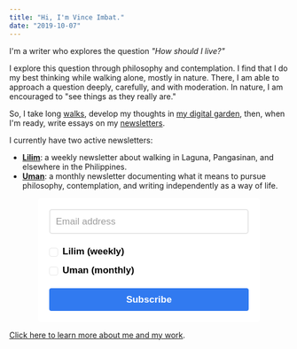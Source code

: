 ```yaml
---
title: "Hi, I'm Vince Imbat."
date: "2019-10-07"
---
```


I'm a writer who explores the question _"How should I live?"_

I explore this question through philosophy and contemplation. I find that I do my best thinking while walking alone, mostly in nature. There, I am able to approach a question deeply, carefully, and with moderation. In nature, I am encouraged to "see things as they really are."

So, I take long [walks](/tags/walk-narratives), develop my thoughts in [my digital garden](https://notes.vinceimbat.com), then, when I'm ready, write essays on my [newsletters](/newsletter).

I currently have two active newsletters:

- **[Lilim](tags/lilim)**: a weekly newsletter about walking in Laguna, Pangasinan, and elsewhere in the Philippines.
- **[Uman](tags/uman)**: a monthly newsletter documenting what it means to pursue philosophy, contemplation, and writing independently as a way of life.

<style type="text/css">
  @import url(https://static.mailerlite.com/assets/plugins/groot/modules/includes/groot_fonts/import.css?version=1654169);
</style>
<style type="text/css">
  .ml-form-embedSubmitLoad{display:inline-block;width:20px;height:20px}.g-recaptcha{transform:scale(1);-webkit-transform:scale(1);transform-origin:0 0;-webkit-transform-origin:0 0}.sr-only{position:absolute;width:1px;height:1px;padding:0;margin:-1px;overflow:hidden;clip:rect(0,0,0,0);border:0}.ml-form-embedSubmitLoad:after{content:" ";display:block;width:11px;height:11px;margin:1px;border-radius:50%;border:4px solid #fff;border-color:#fff #fff #fff transparent;animation:ml-form-embedSubmitLoad 1.2s linear infinite}@keyframes ml-form-embedSubmitLoad{0%{transform:rotate(0)}100%{transform:rotate(360deg)}}#mlb2-5694616.ml-form-embedContainer{box-sizing:border-box;display:table;margin:0 auto;position:static;width:100%!important}#mlb2-5694616.ml-form-embedContainer button,#mlb2-5694616.ml-form-embedContainer h4,#mlb2-5694616.ml-form-embedContainer p,#mlb2-5694616.ml-form-embedContainer span{text-transform:none!important;letter-spacing:normal!important}#mlb2-5694616.ml-form-embedContainer .ml-form-embedWrapper{background-color:#fff;border-width:0;border-color:transparent;border-radius:5px;border-style:solid;box-sizing:border-box;display:inline-block!important;margin:0;padding:0;position:relative}#mlb2-5694616.ml-form-embedContainer .ml-form-embedWrapper.embedDefault,#mlb2-5694616.ml-form-embedContainer .ml-form-embedWrapper.embedPopup{width:400px}#mlb2-5694616.ml-form-embedContainer .ml-form-embedWrapper.embedForm{max-width:400px;width:100%}#mlb2-5694616.ml-form-embedContainer .ml-form-align-left{text-align:left}#mlb2-5694616.ml-form-embedContainer .ml-form-align-center{text-align:center}#mlb2-5694616.ml-form-embedContainer .ml-form-align-default{display:table-cell!important;vertical-align:middle!important;text-align:center!important}#mlb2-5694616.ml-form-embedContainer .ml-form-align-right{text-align:right}#mlb2-5694616.ml-form-embedContainer .ml-form-embedWrapper .ml-form-embedHeader img{border-top-left-radius:5px;border-top-right-radius:5px;height:auto;margin:0 auto!important;max-width:100%;width:undefinedpx}#mlb2-5694616.ml-form-embedContainer .ml-form-embedWrapper .ml-form-embedBody,#mlb2-5694616.ml-form-embedContainer .ml-form-embedWrapper .ml-form-successBody{padding:20px 20px 0 20px}#mlb2-5694616.ml-form-embedContainer .ml-form-embedWrapper .ml-form-embedBody.ml-form-embedBodyHorizontal{padding-bottom:0}#mlb2-5694616.ml-form-embedContainer .ml-form-embedWrapper .ml-form-embedBody .ml-form-embedContent,#mlb2-5694616.ml-form-embedContainer .ml-form-embedWrapper .ml-form-successBody .ml-form-successContent{text-align:left;margin:0 0 20px 0}#mlb2-5694616.ml-form-embedContainer .ml-form-embedWrapper .ml-form-embedBody .ml-form-embedContent h4,#mlb2-5694616.ml-form-embedContainer .ml-form-embedWrapper .ml-form-successBody .ml-form-successContent h4{color:#000;font-family:'Open Sans',Arial,Helvetica,sans-serif;font-size:30px;font-weight:400;margin:0 0 10px 0;text-align:left;word-break:break-word}#mlb2-5694616.ml-form-embedContainer .ml-form-embedWrapper .ml-form-embedBody .ml-form-embedContent p,#mlb2-5694616.ml-form-embedContainer .ml-form-embedWrapper .ml-form-successBody .ml-form-successContent p{color:#000;font-family:'Open Sans',Arial,Helvetica,sans-serif;font-size:14px;font-weight:400;line-height:20px;margin:0 0 10px 0;text-align:left}#mlb2-5694616.ml-form-embedContainer .ml-form-embedWrapper .ml-form-embedBody .ml-form-embedContent ol,#mlb2-5694616.ml-form-embedContainer .ml-form-embedWrapper .ml-form-embedBody .ml-form-embedContent ul,#mlb2-5694616.ml-form-embedContainer .ml-form-embedWrapper .ml-form-successBody .ml-form-successContent ol,#mlb2-5694616.ml-form-embedContainer .ml-form-embedWrapper .ml-form-successBody .ml-form-successContent ul{color:#000;font-family:'Open Sans',Arial,Helvetica,sans-serif;font-size:14px}#mlb2-5694616.ml-form-embedContainer .ml-form-embedWrapper .ml-form-embedBody .ml-form-embedContent ol ol,#mlb2-5694616.ml-form-embedContainer .ml-form-embedWrapper .ml-form-successBody .ml-form-successContent ol ol{list-style-type:lower-alpha}#mlb2-5694616.ml-form-embedContainer .ml-form-embedWrapper .ml-form-embedBody .ml-form-embedContent ol ol ol,#mlb2-5694616.ml-form-embedContainer .ml-form-embedWrapper .ml-form-successBody .ml-form-successContent ol ol ol{list-style-type:lower-roman}#mlb2-5694616.ml-form-embedContainer .ml-form-embedWrapper .ml-form-embedBody .ml-form-embedContent p a,#mlb2-5694616.ml-form-embedContainer .ml-form-embedWrapper .ml-form-successBody .ml-form-successContent p a{color:#000;text-decoration:underline}#mlb2-5694616.ml-form-embedContainer .ml-form-embedWrapper .ml-block-form .ml-field-group{text-align:left!important}#mlb2-5694616.ml-form-embedContainer .ml-form-embedWrapper .ml-block-form .ml-field-group label{margin-bottom:5px;color:#000;font-size:17px;font-family:Arial,Helvetica,sans-serif;font-weight:700;font-style:normal;text-decoration:none;display:inline-block;line-height:23px}#mlb2-5694616.ml-form-embedContainer .ml-form-embedWrapper .ml-form-embedBody .ml-form-embedContent p:last-child,#mlb2-5694616.ml-form-embedContainer .ml-form-embedWrapper .ml-form-successBody .ml-form-successContent p:last-child{margin:0}#mlb2-5694616.ml-form-embedContainer .ml-form-embedWrapper .ml-form-embedBody form{margin:0;width:100%}#mlb2-5694616.ml-form-embedContainer .ml-form-embedWrapper .ml-form-embedBody .ml-form-checkboxRow,#mlb2-5694616.ml-form-embedContainer .ml-form-embedWrapper .ml-form-embedBody .ml-form-formContent{margin:0 0 20px 0;width:100%}#mlb2-5694616.ml-form-embedContainer .ml-form-embedWrapper .ml-form-embedBody .ml-form-checkboxRow{float:left}#mlb2-5694616.ml-form-embedContainer .ml-form-embedWrapper .ml-form-embedBody .ml-form-formContent.horozintalForm{margin:0;padding:0 0 20px 0;width:100%;height:auto;float:left}#mlb2-5694616.ml-form-embedContainer .ml-form-embedWrapper .ml-form-embedBody .ml-form-fieldRow{margin:0 0 10px 0;width:100%}#mlb2-5694616.ml-form-embedContainer .ml-form-embedWrapper .ml-form-embedBody .ml-form-fieldRow.ml-last-item{margin:0}#mlb2-5694616.ml-form-embedContainer .ml-form-embedWrapper .ml-form-embedBody .ml-form-fieldRow.ml-formfieldHorizintal{margin:0}#mlb2-5694616.ml-form-embedContainer .ml-form-embedWrapper .ml-form-embedBody .ml-form-fieldRow input{background-color:#fff!important;color:#9d9d9d!important;border-color:#e7e7e7;border-radius:5px!important;border-style:solid!important;border-width:2px!important;font-family:Arial,Helvetica,sans-serif;font-size:17px!important;height:auto;line-height:21px!important;margin-bottom:0;margin-top:0;margin-left:0;margin-right:0;padding:10px 10px!important;width:100%!important;box-sizing:border-box!important;max-width:100%!important}#mlb2-5694616.ml-form-embedContainer .ml-form-embedWrapper .ml-form-embedBody .ml-form-fieldRow input::-webkit-input-placeholder,#mlb2-5694616.ml-form-embedContainer .ml-form-embedWrapper .ml-form-embedBody .ml-form-horizontalRow input::-webkit-input-placeholder{color:#9d9d9d}#mlb2-5694616.ml-form-embedContainer .ml-form-embedWrapper .ml-form-embedBody .ml-form-fieldRow input::-moz-placeholder,#mlb2-5694616.ml-form-embedContainer .ml-form-embedWrapper .ml-form-embedBody .ml-form-horizontalRow input::-moz-placeholder{color:#9d9d9d}#mlb2-5694616.ml-form-embedContainer .ml-form-embedWrapper .ml-form-embedBody .ml-form-fieldRow input:-ms-input-placeholder,#mlb2-5694616.ml-form-embedContainer .ml-form-embedWrapper .ml-form-embedBody .ml-form-horizontalRow input:-ms-input-placeholder{color:#9d9d9d}#mlb2-5694616.ml-form-embedContainer .ml-form-embedWrapper .ml-form-embedBody .ml-form-fieldRow input:-moz-placeholder,#mlb2-5694616.ml-form-embedContainer .ml-form-embedWrapper .ml-form-embedBody .ml-form-horizontalRow input:-moz-placeholder{color:#9d9d9d}#mlb2-5694616.ml-form-embedContainer .ml-form-embedWrapper .ml-form-embedBody .ml-form-fieldRow textarea,#mlb2-5694616.ml-form-embedContainer .ml-form-embedWrapper .ml-form-embedBody .ml-form-horizontalRow textarea{background-color:#fff!important;color:#9d9d9d!important;border-color:#e7e7e7;border-radius:5px!important;border-style:solid!important;border-width:2px!important;font-family:Arial,Helvetica,sans-serif;font-size:17px!important;height:auto;line-height:21px!important;margin-bottom:0;margin-top:0;padding:10px 10px!important;width:100%!important;box-sizing:border-box!important;max-width:100%!important}#mlb2-5694616.ml-form-embedContainer .ml-form-embedWrapper .ml-form-embedBody .ml-form-checkboxRow .label-description::before,#mlb2-5694616.ml-form-embedContainer .ml-form-embedWrapper .ml-form-embedBody .ml-form-embedPermissions .ml-form-embedPermissionsOptionsCheckbox .label-description::before,#mlb2-5694616.ml-form-embedContainer .ml-form-embedWrapper .ml-form-embedBody .ml-form-fieldRow .custom-checkbox .custom-control-label::before,#mlb2-5694616.ml-form-embedContainer .ml-form-embedWrapper .ml-form-embedBody .ml-form-fieldRow .custom-radio .custom-control-label::before,#mlb2-5694616.ml-form-embedContainer .ml-form-embedWrapper .ml-form-embedBody .ml-form-horizontalRow .custom-checkbox .custom-control-label::before,#mlb2-5694616.ml-form-embedContainer .ml-form-embedWrapper .ml-form-embedBody .ml-form-horizontalRow .custom-radio .custom-control-label::before,#mlb2-5694616.ml-form-embedContainer .ml-form-embedWrapper .ml-form-embedBody .ml-form-interestGroupsRow .ml-form-interestGroupsRowCheckbox .label-description::before{border-color:#e7e7e7!important;background-color:#fff!important}#mlb2-5694616.ml-form-embedContainer .ml-form-embedWrapper .ml-form-embedBody .ml-form-fieldRow input.custom-control-input[type=checkbox]{box-sizing:border-box;padding:0;position:absolute;z-index:-1;opacity:0;margin-top:5px;margin-left:-1.5rem;overflow:visible}#mlb2-5694616.ml-form-embedContainer .ml-form-embedWrapper .ml-form-embedBody .ml-form-checkboxRow .label-description::before,#mlb2-5694616.ml-form-embedContainer .ml-form-embedWrapper .ml-form-embedBody .ml-form-embedPermissions .ml-form-embedPermissionsOptionsCheckbox .label-description::before,#mlb2-5694616.ml-form-embedContainer .ml-form-embedWrapper .ml-form-embedBody .ml-form-fieldRow .custom-checkbox .custom-control-label::before,#mlb2-5694616.ml-form-embedContainer .ml-form-embedWrapper .ml-form-embedBody .ml-form-horizontalRow .custom-checkbox .custom-control-label::before,#mlb2-5694616.ml-form-embedContainer .ml-form-embedWrapper .ml-form-embedBody .ml-form-interestGroupsRow .ml-form-interestGroupsRowCheckbox .label-description::before{border-radius:4px!important}#mlb2-5694616.ml-form-embedContainer .ml-form-embedWrapper .ml-form-embedBody .ml-form-checkboxRow input[type=checkbox]:checked~.label-description::after,#mlb2-5694616.ml-form-embedContainer .ml-form-embedWrapper .ml-form-embedBody .ml-form-embedPermissions .ml-form-embedPermissionsOptionsCheckbox input[type=checkbox]:checked~.label-description::after,#mlb2-5694616.ml-form-embedContainer .ml-form-embedWrapper .ml-form-embedBody .ml-form-fieldRow .custom-checkbox .custom-control-input:checked~.custom-control-label::after,#mlb2-5694616.ml-form-embedContainer .ml-form-embedWrapper .ml-form-embedBody .ml-form-horizontalRow .custom-checkbox .custom-control-input:checked~.custom-control-label::after,#mlb2-5694616.ml-form-embedContainer .ml-form-embedWrapper .ml-form-embedBody .ml-form-interestGroupsRow .ml-form-interestGroupsRowCheckbox input[type=checkbox]:checked~.label-description::after{background-image:url("data:image/svg+xml,%3csvg xmlns='http://www.w3.org/2000/svg' viewBox='0 0 8 8'%3e%3cpath fill='%23fff' d='M6.564.75l-3.59 3.612-1.538-1.55L0 4.26 2.974 7.25 8 2.193z'/%3e%3c/svg%3e")}#mlb2-5694616.ml-form-embedContainer .ml-form-embedWrapper .ml-form-embedBody .ml-form-fieldRow .custom-radio .custom-control-input:checked~.custom-control-label::after{background-image:url("data:image/svg+xml,%3csvg xmlns='http://www.w3.org/2000/svg' viewBox='-4 -4 8 8'%3e%3ccircle r='3' fill='%23fff'/%3e%3c/svg%3e")}#mlb2-5694616.ml-form-embedContainer .ml-form-embedWrapper .ml-form-embedBody .ml-form-checkboxRow input[type=checkbox]:checked~.label-description::before,#mlb2-5694616.ml-form-embedContainer .ml-form-embedWrapper .ml-form-embedBody .ml-form-embedPermissions .ml-form-embedPermissionsOptionsCheckbox input[type=checkbox]:checked~.label-description::before,#mlb2-5694616.ml-form-embedContainer .ml-form-embedWrapper .ml-form-embedBody .ml-form-fieldRow .custom-checkbox .custom-control-input:checked~.custom-control-label::before,#mlb2-5694616.ml-form-embedContainer .ml-form-embedWrapper .ml-form-embedBody .ml-form-fieldRow .custom-radio .custom-control-input:checked~.custom-control-label::before,#mlb2-5694616.ml-form-embedContainer .ml-form-embedWrapper .ml-form-embedBody .ml-form-horizontalRow .custom-checkbox .custom-control-input:checked~.custom-control-label::before,#mlb2-5694616.ml-form-embedContainer .ml-form-embedWrapper .ml-form-embedBody .ml-form-horizontalRow .custom-radio .custom-control-input:checked~.custom-control-label::before,#mlb2-5694616.ml-form-embedContainer .ml-form-embedWrapper .ml-form-embedBody .ml-form-interestGroupsRow .ml-form-interestGroupsRowCheckbox input[type=checkbox]:checked~.label-description::before{border-color:#317af0!important;background-color:#317af0!important;color:#fff!important}#mlb2-5694616.ml-form-embedContainer .ml-form-embedWrapper .ml-form-embedBody .ml-form-fieldRow .custom-checkbox .custom-control-label::after,#mlb2-5694616.ml-form-embedContainer .ml-form-embedWrapper .ml-form-embedBody .ml-form-fieldRow .custom-checkbox .custom-control-label::before,#mlb2-5694616.ml-form-embedContainer .ml-form-embedWrapper .ml-form-embedBody .ml-form-fieldRow .custom-radio .custom-control-label::after,#mlb2-5694616.ml-form-embedContainer .ml-form-embedWrapper .ml-form-embedBody .ml-form-fieldRow .custom-radio .custom-control-label::before,#mlb2-5694616.ml-form-embedContainer .ml-form-embedWrapper .ml-form-embedBody .ml-form-horizontalRow .custom-checkbox .custom-control-label::after,#mlb2-5694616.ml-form-embedContainer .ml-form-embedWrapper .ml-form-embedBody .ml-form-horizontalRow .custom-checkbox .custom-control-label::before,#mlb2-5694616.ml-form-embedContainer .ml-form-embedWrapper .ml-form-embedBody .ml-form-horizontalRow .custom-radio .custom-control-label::after,#mlb2-5694616.ml-form-embedContainer .ml-form-embedWrapper .ml-form-embedBody .ml-form-horizontalRow .custom-radio .custom-control-label::before{top:2px;box-sizing:border-box}#mlb2-5694616.ml-form-embedContainer .ml-form-embedWrapper .ml-form-embedBody .ml-form-checkboxRow .label-description::after,#mlb2-5694616.ml-form-embedContainer .ml-form-embedWrapper .ml-form-embedBody .ml-form-checkboxRow .label-description::before,#mlb2-5694616.ml-form-embedContainer .ml-form-embedWrapper .ml-form-embedBody .ml-form-embedPermissions .ml-form-embedPermissionsOptionsCheckbox .label-description::after,#mlb2-5694616.ml-form-embedContainer .ml-form-embedWrapper .ml-form-embedBody .ml-form-embedPermissions .ml-form-embedPermissionsOptionsCheckbox .label-description::before{top:0!important;box-sizing:border-box!important}#mlb2-5694616.ml-form-embedContainer .ml-form-embedWrapper .ml-form-embedBody .ml-form-checkboxRow .label-description::after,#mlb2-5694616.ml-form-embedContainer .ml-form-embedWrapper .ml-form-embedBody .ml-form-checkboxRow .label-description::before{top:0!important;box-sizing:border-box!important}#mlb2-5694616.ml-form-embedContainer .ml-form-embedWrapper .ml-form-embedBody .ml-form-interestGroupsRow .ml-form-interestGroupsRowCheckbox .label-description::after{top:5px!important;box-sizing:border-box!important;position:absolute;left:-1.5rem;display:block;width:1rem;height:1rem;content:""}#mlb2-5694616.ml-form-embedContainer .ml-form-embedWrapper .ml-form-embedBody .ml-form-interestGroupsRow .ml-form-interestGroupsRowCheckbox .label-description::before{top:5px!important;box-sizing:border-box!important}#mlb2-5694616.ml-form-embedContainer .ml-form-embedWrapper .ml-form-embedBody .custom-control-label::before{position:absolute;top:4px;left:-1.5rem;display:block;width:16px;height:16px;pointer-events:none;content:"";background-color:#fff;border:#adb5bd solid 1px;border-radius:50%}#mlb2-5694616.ml-form-embedContainer .ml-form-embedWrapper .ml-form-embedBody .custom-control-label::after{position:absolute;top:2px!important;left:-1.5rem;display:block;width:1rem;height:1rem;content:""}#mlb2-5694616.ml-form-embedContainer .ml-form-embedWrapper .ml-form-embedBody .ml-form-checkboxRow .label-description::before,#mlb2-5694616.ml-form-embedContainer .ml-form-embedWrapper .ml-form-embedBody .ml-form-embedPermissions .ml-form-embedPermissionsOptionsCheckbox .label-description::before,#mlb2-5694616.ml-form-embedContainer .ml-form-embedWrapper .ml-form-embedBody .ml-form-interestGroupsRow .ml-form-interestGroupsRowCheckbox .label-description::before{position:absolute;top:4px;left:-1.5rem;display:block;width:16px;height:16px;pointer-events:none;content:"";background-color:#fff;border:#adb5bd solid 1px;border-radius:50%}#mlb2-5694616.ml-form-embedContainer .ml-form-embedWrapper .ml-form-embedBody .ml-form-embedPermissions .ml-form-embedPermissionsOptionsCheckbox .label-description::after{position:absolute;top:0!important;left:-1.5rem;display:block;width:1rem;height:1rem;content:""}#mlb2-5694616.ml-form-embedContainer .ml-form-embedWrapper .ml-form-embedBody .ml-form-checkboxRow .label-description::after{position:absolute;top:0!important;left:-1.5rem;display:block;width:1rem;height:1rem;content:""}#mlb2-5694616.ml-form-embedContainer .ml-form-embedWrapper .ml-form-embedBody .custom-radio .custom-control-label::after{background:no-repeat 50%/50% 50%}#mlb2-5694616.ml-form-embedContainer .ml-form-embedWrapper .ml-form-embedBody .custom-checkbox .custom-control-label::after,#mlb2-5694616.ml-form-embedContainer .ml-form-embedWrapper .ml-form-embedBody .ml-form-checkboxRow .label-description::after,#mlb2-5694616.ml-form-embedContainer .ml-form-embedWrapper .ml-form-embedBody .ml-form-embedPermissions .ml-form-embedPermissionsOptionsCheckbox .label-description::after,#mlb2-5694616.ml-form-embedContainer .ml-form-embedWrapper .ml-form-embedBody .ml-form-interestGroupsRow .ml-form-interestGroupsRowCheckbox .label-description::after{background:no-repeat 50%/50% 50%}#mlb2-5694616.ml-form-embedContainer .ml-form-embedWrapper .ml-form-embedBody .ml-form-fieldRow .custom-control,#mlb2-5694616.ml-form-embedContainer .ml-form-embedWrapper .ml-form-embedBody .ml-form-horizontalRow .custom-control{position:relative;display:block;min-height:1.5rem;padding-left:1.5rem}#mlb2-5694616.ml-form-embedContainer .ml-form-embedWrapper .ml-form-embedBody .ml-form-fieldRow .custom-checkbox .custom-control-input,#mlb2-5694616.ml-form-embedContainer .ml-form-embedWrapper .ml-form-embedBody .ml-form-fieldRow .custom-radio .custom-control-input,#mlb2-5694616.ml-form-embedContainer .ml-form-embedWrapper .ml-form-embedBody .ml-form-horizontalRow .custom-checkbox .custom-control-input,#mlb2-5694616.ml-form-embedContainer .ml-form-embedWrapper .ml-form-embedBody .ml-form-horizontalRow .custom-radio .custom-control-input{position:absolute;z-index:-1;opacity:0;box-sizing:border-box;padding:0}#mlb2-5694616.ml-form-embedContainer .ml-form-embedWrapper .ml-form-embedBody .ml-form-fieldRow .custom-checkbox .custom-control-label,#mlb2-5694616.ml-form-embedContainer .ml-form-embedWrapper .ml-form-embedBody .ml-form-fieldRow .custom-radio .custom-control-label,#mlb2-5694616.ml-form-embedContainer .ml-form-embedWrapper .ml-form-embedBody .ml-form-horizontalRow .custom-checkbox .custom-control-label,#mlb2-5694616.ml-form-embedContainer .ml-form-embedWrapper .ml-form-embedBody .ml-form-horizontalRow .custom-radio .custom-control-label{color:#000;font-size:12px!important;font-family:'Open Sans',Arial,Helvetica,sans-serif;line-height:22px;margin-bottom:0;position:relative;vertical-align:top;font-style:normal;font-weight:700}#mlb2-5694616.ml-form-embedContainer .ml-form-embedWrapper .ml-form-embedBody .ml-form-fieldRow .custom-select,#mlb2-5694616.ml-form-embedContainer .ml-form-embedWrapper .ml-form-embedBody .ml-form-horizontalRow .custom-select{background-color:#fff!important;color:#9d9d9d!important;border-color:#e7e7e7;border-radius:5px!important;border-style:solid!important;border-width:2px!important;font-family:Arial,Helvetica,sans-serif;font-size:17px!important;line-height:20px!important;margin-bottom:0;margin-top:0;padding:10px 28px 10px 12px!important;width:100%!important;box-sizing:border-box!important;max-width:100%!important;height:auto;display:inline-block;vertical-align:middle;background:url(https://cdn.mailerlite.com/images/default/dropdown.svg) no-repeat right .75rem center/8px 10px;-webkit-appearance:none;-moz-appearance:none;appearance:none}#mlb2-5694616.ml-form-embedContainer .ml-form-embedWrapper .ml-form-embedBody .ml-form-horizontalRow{height:auto;width:100%;float:left}.ml-form-formContent.horozintalForm .ml-form-horizontalRow .ml-input-horizontal{width:70%;float:left}.ml-form-formContent.horozintalForm .ml-form-horizontalRow .ml-button-horizontal{width:30%;float:left}.ml-form-formContent.horozintalForm .ml-form-horizontalRow .ml-button-horizontal.labelsOn{padding-top:28px}.ml-form-formContent.horozintalForm .ml-form-horizontalRow .horizontal-fields{box-sizing:border-box;float:left;padding-right:10px}#mlb2-5694616.ml-form-embedContainer .ml-form-embedWrapper .ml-form-embedBody .ml-form-horizontalRow input{background-color:#fff;color:#9d9d9d;border-color:#e7e7e7;border-radius:5px;border-style:solid;border-width:2px;font-family:Arial,Helvetica,sans-serif;font-size:17px;line-height:20px;margin-bottom:0;margin-top:0;padding:10px 10px;width:100%;box-sizing:border-box;overflow-y:initial}#mlb2-5694616.ml-form-embedContainer .ml-form-embedWrapper .ml-form-embedBody .ml-form-horizontalRow button{background-color:#317af0!important;border-color:#317af0;border-style:solid;border-width:2px;border-radius:4px;box-shadow:none;color:#fff!important;cursor:pointer;font-family:Arial,Helvetica,sans-serif;font-size:17px!important;font-weight:700;line-height:20px;margin:0!important;padding:10px!important;width:100%;height:auto}#mlb2-5694616.ml-form-embedContainer .ml-form-embedWrapper .ml-form-embedBody .ml-form-horizontalRow button:hover{background-color:#317af0!important;border-color:#317af0!important}#mlb2-5694616.ml-form-embedContainer .ml-form-embedWrapper .ml-form-embedBody .ml-form-checkboxRow input[type=checkbox]{box-sizing:border-box;padding:0;position:absolute;z-index:-1;opacity:0;margin-top:5px;margin-left:-1.5rem;overflow:visible}#mlb2-5694616.ml-form-embedContainer .ml-form-embedWrapper .ml-form-embedBody .ml-form-checkboxRow .label-description{color:#000;display:block;font-family:'Open Sans',Arial,Helvetica,sans-serif;font-size:12px;text-align:left;margin-bottom:0;position:relative;vertical-align:top}#mlb2-5694616.ml-form-embedContainer .ml-form-embedWrapper .ml-form-embedBody .ml-form-checkboxRow label{font-weight:400;margin:0;padding:0;position:relative;display:block;min-height:24px;padding-left:24px}#mlb2-5694616.ml-form-embedContainer .ml-form-embedWrapper .ml-form-embedBody .ml-form-checkboxRow label a{color:#000;text-decoration:underline}#mlb2-5694616.ml-form-embedContainer .ml-form-embedWrapper .ml-form-embedBody .ml-form-checkboxRow label p{color:#000!important;font-family:'Open Sans',Arial,Helvetica,sans-serif!important;font-size:12px!important;font-weight:400!important;line-height:18px!important;padding:0!important;margin:0 5px 0 0!important}#mlb2-5694616.ml-form-embedContainer .ml-form-embedWrapper .ml-form-embedBody .ml-form-checkboxRow label p:last-child{margin:0}#mlb2-5694616.ml-form-embedContainer .ml-form-embedWrapper .ml-form-embedBody .ml-form-embedSubmit{margin:0 0 20px 0;float:left;width:100%}#mlb2-5694616.ml-form-embedContainer .ml-form-embedWrapper .ml-form-embedBody .ml-form-embedSubmit button{background-color:#317af0!important;border:none!important;border-radius:4px!important;box-shadow:none!important;color:#fff!important;cursor:pointer;font-family:Arial,Helvetica,sans-serif!important;font-size:17px!important;font-weight:700!important;line-height:21px!important;height:auto;padding:10px!important;width:100%!important;box-sizing:border-box!important}#mlb2-5694616.ml-form-embedContainer .ml-form-embedWrapper .ml-form-embedBody .ml-form-embedSubmit button.loading{display:none}#mlb2-5694616.ml-form-embedContainer .ml-form-embedWrapper .ml-form-embedBody .ml-form-embedSubmit button:hover{background-color:#317af0!important}.ml-subscribe-close{width:30px;height:30px;background:url(https://cdn.mailerlite.com/images/default/modal_close.png) no-repeat;background-size:30px;cursor:pointer;margin-top:-10px;margin-right:-10px;position:absolute;top:0;right:0}.ml-error input,.ml-error select,.ml-error textarea{border-color:red!important}.ml-error .custom-checkbox-radio-list{border:1px solid red!important;border-radius:5px;padding:10px}.ml-error .label-description,.ml-error .label-description p,.ml-error .label-description p a,.ml-error label:first-child{color:red!important}#mlb2-5694616.ml-form-embedContainer .ml-form-embedWrapper .ml-form-embedBody .ml-form-checkboxRow.ml-error .label-description p,#mlb2-5694616.ml-form-embedContainer .ml-form-embedWrapper .ml-form-embedBody .ml-form-checkboxRow.ml-error .label-description p:first-letter{color:red!important}@media only screen and (max-width:400px){.ml-form-embedWrapper.embedDefault,.ml-form-embedWrapper.embedPopup{width:100%!important}.ml-form-formContent.horozintalForm{float:left!important}.ml-form-formContent.horozintalForm .ml-form-horizontalRow{height:auto!important;width:100%!important;float:left!important}.ml-form-formContent.horozintalForm .ml-form-horizontalRow .ml-input-horizontal{width:100%!important}.ml-form-formContent.horozintalForm .ml-form-horizontalRow .ml-input-horizontal>div{padding-right:0!important;padding-bottom:10px}.ml-form-formContent.horozintalForm .ml-button-horizontal{width:100%!important}.ml-form-formContent.horozintalForm .ml-button-horizontal.labelsOn{padding-top:0!important}}
</style>
<style type="text/css">
  #mlb2-5694616.ml-form-embedContainer .ml-form-embedWrapper .ml-form-embedBody .ml-form-interestGroupsRow{margin-bottom:20px;text-align:left;float:left;width:100%}#mlb2-5694616.ml-form-embedContainer .ml-form-embedWrapper .ml-form-embedBody .ml-form-interestGroupsRow .ml-form-interestGroupsRowCheckbox{margin:0 0 10px 0;width:100%}#mlb2-5694616.ml-form-embedContainer .ml-form-embedWrapper .ml-form-embedBody .ml-form-interestGroupsRow .ml-form-interestGroupsRowCheckbox.last-group{margin:0}#mlb2-5694616.ml-form-embedContainer .ml-form-embedWrapper .ml-form-embedBody .ml-form-interestGroupsRow h4{font-size:px;line-height:px;margin:0 0 10px 0;text-align:left;word-break:break-word}#mlb2-5694616.ml-form-embedContainer .ml-form-embedWrapper .ml-form-embedBody .ml-form-interestGroupsRow .ml-form-interestGroupsRowCheckbox label{font-weight:400;margin:0;padding:0;position:relative;display:block;min-height:24px;padding-left:24px}#mlb2-5694616.ml-form-embedContainer .ml-form-embedWrapper .ml-form-embedBody .ml-form-interestGroupsRow .ml-form-interestGroupsRowCheckbox .label-description{color:#000;font-family:Arial,Helvetica,sans-serif;font-size:17px;line-height:23px;text-align:left;margin-bottom:0;position:relative;vertical-align:top;font-style:normal;font-weight:700}#mlb2-5694616.ml-form-embedContainer .ml-form-embedWrapper .ml-form-embedBody .ml-form-interestGroupsRow .ml-form-interestGroupsRowCheckbox .description{color:#000;font-family:'Open Sans',Arial,Helvetica,sans-serif;font-size:12px;font-style:italic;font-weight:400;line-height:18px;margin:5px 0 0 0;text-align:left}#mlb2-5694616.ml-form-embedContainer .ml-form-embedWrapper .ml-form-embedBody .ml-form-interestGroupsRow .ml-form-interestGroupsRowCheckbox input[type=checkbox]{box-sizing:border-box;padding:0;position:absolute;z-index:-1;opacity:0;margin-top:5px;margin-left:-1.5rem;overflow:visible}
</style>
<div id="mlb2-5694616" class="ml-form-embedContainer ml-subscribe-form ml-subscribe-form-5694616">
  <div class="ml-form-align-center">
    <div class="ml-form-embedWrapper embedForm">
      <div class="ml-form-embedBody ml-form-embedBodyDefault row-form">
        <div class="ml-form-embedContent" style="margin-bottom:0"></div>
        <form class="ml-block-form" action="https://static.mailerlite.com/webforms/submit/c9r1o6" data-code="c9r1o6" method="post" target="_blank">
          <div class="ml-form-formContent">
            <div class="ml-form-fieldRow ml-last-item">
              <div class="ml-field-group ml-field-email ml-validate-email ml-validate-required">
                <input aria-label="email" aria-required="true" type="email" class="form-control" data-inputmask="" name="fields[email]" placeholder="Email address" autocomplete="email">
              </div>
            </div>
          </div>
          <div class="ml-form-interestGroupsRow ml-block-groups ml-validate-required">
            <div class="ml-form-interestGroupsRowCheckbox group" style="">
              <label> <input type="checkbox" name="groups[]" value="111283128"> <div class="label-description">Lilim (weekly)</div> </label>
            </div>
            <div class="ml-form-interestGroupsRowCheckbox last-group" style="">
              <label> <input type="checkbox" name="groups[]" value="111283132"> <div class="label-description">Uman (monthly)</div> </label>
            </div>
          </div>
          <input type="hidden" name="ml-submit" value="1">
          <div class="ml-form-embedSubmit">
            <button type="submit" class="primary">Subscribe</button>
            <button disabled="disabled" style="display:none" type="button" class="loading"> <div class="ml-form-embedSubmitLoad"></div> <span class="sr-only">Loading...</span> </button>
          </div>
          <input type="hidden" name="anticsrf" value="true">
        </form>
      </div>
      <div class="ml-form-successBody row-success" style="display:none">
        <div class="ml-form-successContent">
          <h4>Thank you!</h4>
          <p>You have successfully joined our subscriber list.</p>
        </div>
      </div>
    </div>
  </div>
</div>
<script>
  function ml_webform_success_5694616(){var r=ml_jQuery||jQuery;r(".ml-subscribe-form-5694616 .row-success").show(),r(".ml-subscribe-form-5694616 .row-form").hide()}
</script>
<img src="https://track.mailerlite.com/webforms/o/5694616/c9r1o6?v1654243132" width="1" height="1" style="max-width:1px;max-height:1px;visibility:hidden;padding:0;margin:0;display:block" alt="." border="0">
<script src="https://static.mailerlite.com/js/w/webforms.min.js?vceebe4d8b44e711ff4407ca1e8f63561" type="text/javascript"></script>

[Click here to learn more about me and my work](/about).
